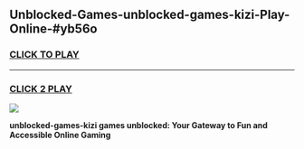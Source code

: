 
## Unblocked-Games-unblocked-games-kizi-Play-Online-#yb56o
<h3>
<a href="https://premium.freeplayer.one?title=unblocked-games-kizi&ref=27F">CLICK TO PLAY</a></h3>
<hr>

<h3>
<a href="https://premium.freeplayer.one?title=unblocked-games-kizi&ref=27F">CLICK 2 PLAY</a>
  
</h3>

<a href="https://premium.freeplayer.one?title=unblocked-games-kizi&ref=27F"><img src="https://clearcache.store/games.png"></a>


**unblocked-games-kizi games unblocked: Your Gateway to Fun and Accessible Online Gaming**
